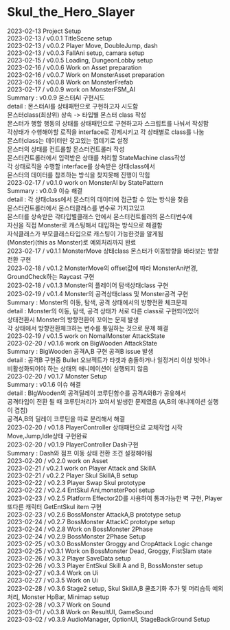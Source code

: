 # Skul_the_Hero_Slayer
2023-02-13 Project Setup<br/>
2023-02-13 / v0.0.1 TitleScene setup<br/>
2023-02-13 / v0.0.2 Player Move, DoubleJump, dash<br/>
2023-02-13 / v0.0.3 FallAni setup, camara setup<br/>
2023-02-15 / v0.0.5 Loading, DungeonLobby setup<br/>
2023-02-16 / v0.0.6 Work on Asset preparation<br/>
2023-02-16 / v0.0.7 Work on MonsterAsset preparation<br/>
2023-02-16 / v0.0.8 Work on MonsterFrefab<br/>
2023-02-17 / v0.0.9 work on MonsterFSM_AI<br/>
            Summary :   v0.0.9 몬스터AI 구현시도<br/>
            detail  :   몬스터AI를 상태패턴으로 구현하고자 시도함<br/>
                        몬스터class(최상위) 상속 -> 타입별 몬스터 class 작성<br/>
                        몬스터가 행할 행동의 상태를 상태패턴으로 구현하고자 스크립트를 나눠서 작성함<br/>
                        각상태가 수행해야할 로직을 interface로 강제시키고 각 상태별로 class를 나눔<br/>
                        몬스터class는 데이터만 갖고있는 껍데기로 설정<br/>
                        몬스터의 상태를 컨트롤할 몬스터컨트롤러 작성<br/>
                        몬스터컨트롤러에서 입력받은 상태를 처리할 StateMachine class작성<br/>
                        각 상태로직을 수행할 interface를 상속받은 상태class에서<br/>
                        몬스터의 데이터를 참조하는 방식을 찾지못해 진행이 막힘<br/>
2023-02-17 / v0.1.0 work on MonsterAI by StatePattern<br/>
            Summary :   v0.0.9 이슈 해결<br/>
            detail  :   각 상태class에서 몬스터의 데이터에 접근할 수 있는 방식을 찾음<br/>
                        몬스터컨트롤러에서 몬스터클래스를 변수로 가지고있고<br/>
                        몬스터를 상속받은 각타입별클래스 안에서 몬스터컨트롤러의 몬스터변수에<br/>
                        자신을 직접 Monster로 캐스팅해서 대입하는 방식으로 해결함<br/>
                        자식클래스가 부모클래스타입으로 캐스팅이 가능한것을 알게됨<br/>
                        (Monster)(this as Monster)로 예외처리까지 완료<br/>
2023-02-17 / v0.1.1 MonsterMove 상태class 몬스터가 이동방향을 바라보는 방향전환 구현<br/>
2023-02-18 / v0.1.2 MonsterMove의 offset값에 따라 MonsterAni변경, GroundCheck하는 Raycast 구현<br/>
2023-02-18 / v0.1.3 Monster의 플레이어 탐색상태class 구현<br/>
2023-02-19 / v0.1.4 Monster의 공격상태class 및 Monster공격 구현<br/>
            Summary :   Monster의 이동, 탐색, 공격 상태에서의 방향전환 체크문제<br/>
            detail  :   Monster의 이동, 탐색, 공격 상태가 서로 다른 class로 구현되어있어<br/>
                        상태전환시 Monster의 방향전환이 꼬이는 문제 발생<br/>
                        각 상태에서 방향전환체크하는 변수를 통일하는 것으로 문제 해결<br/>
2023-02-19 / v0.1.5 work on NomalMonster AttackState<br/>
2023-02-20 / v0.1.6 work on BigWooden AttackState<br/>
            Summary :  BigWooden 공격A,B 구현 공격B issue 발생<br/>
            detail  :  공격B 구현중 Bullet 오브젝트가 타겟과 충돌하거나 일정거리 이상 벗어나<br>
                        비활성화되어야 하는 상태의 애니메이션이 실행되지 않음<br/>
2023-02-20 / v0.1.7 Monster Setup<br/>
            Summary :   v0.1.6 이슈 해결<br/>
            detail  :   BIgWooden의 공격딜레이 코루틴함수를 공격A와B가 공유해서<br/>
                        공격타입이 전환 될 때 코루틴처리가 꼬여서 발생한 문제였음 (A,B의 애니메이션 실행이 겹침)<br/>
                        공격A,B의 딜레이 코루틴을 따로 분리해서 해결<br/>
2023-02-20 / v0.1.8 PlayerController 상태패턴으로 교체작업 시작<br/>
                    Move,Jump,Idle상태 구현완료<br/>
2023-02-20 / v0.1.9 PlayerController Dash구현<br/>
            Summary :   Dash와 점프 이동 상태 전환 조건 설정해야됨<br/>
2023-02-20 / v0.2.0 work on Asset<br/>
2023-02-21 / v0.2.1 work on Player Attack and SkillA<br/>
2023-02-21 / v0.2.2 Player Skul SkillA,B setup<br/>
2023-02-22 / v0.2.3 Player Swap Skul prototype<br/>
2023-02-22 / v0.2.4 EntSkul Ani,monsterPool setup<br/>
2023-02-23 / v0.2.5 Platform Effector2D를 사용하여 통과가능한 벽 구현, Player 또다른 캐릭터 GetEntSkul item 구현<br/>
2023-02-23 / v0.2.6 BossMonster AttackA,B prototype setup<br/>
2023-02-24 / v0.2.7 BossMonster AttackC prototype setup<br/>
2023-02-24 / v0.2.8 Work on BossMonster 2Phase<br/>
2023-02-24 / v0.2.9 BossMonster 2Phase Setup<br/>
2023-02-25 / v0.3.0 BossMonster Groggy and CropAttack Logic change<br/>
2023-02-25 / v0.3.1 Work on BossMonster Dead, Groggy, FistSlam state<br/>
2023-02-26 / v0.3.2 Player SaveData setup<br/>
2023-02-26 / v0.3.3 Player EntSkul Skill A and B, BossMonster setup<br/>
2023-02-27 / v0.3.4 Work on Ui<br/>
2023-02-27 / v0.3.5 Work on Ui<br/>
2023-02-28 / v0.3.6 Stage2 setup, Skul SkillA,B 쿨초기화 추가 및 머리습득 예외처리, Monster HpBar, Minimap setup<br/>
2023-02-28 / v0.3.7 Work on Sound<br/>
2023-03-01 / v0.3.8 Work on ResultUI, GameSound<br/>
2023-03-02 / v0.3.9 AudioManager, OptionUI, StageBackGround Setup<br/>